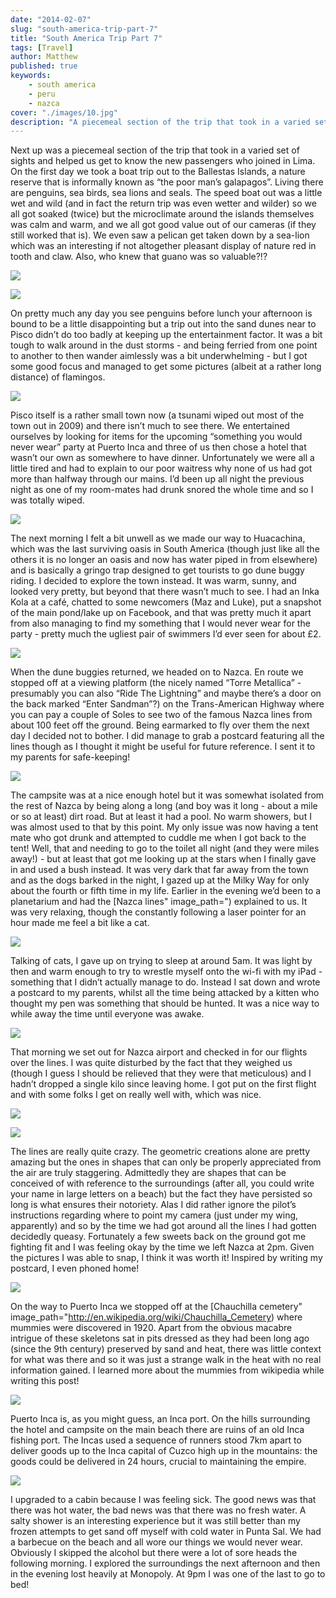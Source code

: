 ```yaml
---
date: "2014-02-07"
slug: "south-america-trip-part-7" 
title: "South America Trip Part 7"
tags: [Travel]
author: Matthew
published: true
keywords:
    - south america
    - peru
    - nazca
cover: "./images/10.jpg"
description: "A piecemeal section of the trip that took in a varied set of sights and helped us get to know the new passengers who joined in Lima."
---
```


Next up was a piecemeal section of the trip that took in a varied set of sights and helped us get to know the new passengers who joined in Lima. On the first day we took a boat trip out to the Ballestas Islands, a nature reserve that is informally known as “the poor man’s galapagos”. Living there are penguins, sea birds, sea lions and seals. The speed boat out was a little wet and wild (and in fact the return trip was even wetter and wilder) so we all got soaked (twice) but the microclimate around the islands themselves was calm and warm, and we all got good value out of our cameras (if they still worked that is). We even saw a pelican get taken down by a sea-lion which was an interesting if not altogether pleasant display of nature red in tooth and claw. Also, who knew that guano was so valuable?!?

![](./images/01.jpg)

![](./images/02.jpg) 

On pretty much any day you see penguins before lunch your afternoon is bound to be a little disappointing but a trip out into the sand dunes near to Pisco  didn’t do too badly at keeping up the entertainment factor. It was a bit tough to walk around in the dust storms - and being ferried from one point to another to then wander aimlessly was a bit underwhelming - but I got some good focus and managed to get some pictures (albeit at a rather long distance) of flamingos.

![](./images/03.jpg) 

Pisco itself is a rather small town now (a tsunami wiped out most of the town out in 2009) and there isn’t much to see there. We entertained ourselves by looking for items for the upcoming “something you would never wear” party at Puerto Inca and three of us then chose a hotel that wasn’t our own as somewhere to have dinner. Unfortunately we were all a little tired and had to explain to our poor waitress why none of us had got more than halfway through our mains. I’d been up all night the previous night as one of my room-mates had drunk snored the whole time and so I was totally wiped.

![](./images/04.jpg)

The next morning I felt a bit unwell as we made our way to Huacachina, which was the last surviving oasis in South America (though just like all the others it is no longer an oasis and now has water piped in from elsewhere) and is basically a gringo trap designed to get tourists to go dune buggy riding. I decided to explore the town instead. It was warm, sunny, and looked very pretty, but beyond that there wasn’t much to see. I had an Inka Kola at a café, chatted to some newcomers (Maz and Luke), put a snapshot of the main pond/lake up on Facebook, and that was pretty much it apart from also managing to find my something that I would never wear for the party - pretty much the ugliest pair of swimmers I’d ever seen for about £2.

![](./images/05.jpg)

When the dune buggies returned, we headed on to Nazca. En route we stopped off  at a viewing platform (the nicely named “Torre Metallica” - presumably you can also “Ride The Lightning” and maybe there’s a door on the back marked “Enter Sandman”?) on the Trans-American Highway where you can pay a couple of Soles to see two of the famous Nazca lines from about 100 feet off the ground. Being earmarked to fly over them the next day I decided not to bother. I did manage to grab a postcard featuring all the lines though as I thought it might be useful for future reference. I sent it to my parents for safe-keeping!

![](./images/06.jpg)

The campsite was at a nice enough hotel but it was somewhat isolated from the rest of Nazca by being along a long (and boy was it long - about a mile or so at least) dirt road. But at least it had a pool. No warm showers, but I was almost used to that by this point. My only issue was now having a tent mate who got drunk and attempted to cuddle me when I got back to the tent! Well, that and needing to go to the toilet all night (and they were miles away!) - but at least that got me looking up at the stars when I finally gave in and used a bush instead. It was very dark that far away from the town and as the dogs barked in the night, I gazed up at the Milky Way for only about the fourth or fifth time in my life. Earlier in the evening we’d been to a planetarium and had the [Nazca lines" image_path=") explained to us. It was very relaxing, though the constantly following a laser pointer for an hour made me feel a bit like a cat.

![](./images/13.jpg)

Talking of cats, I gave up on trying to sleep at around 5am. It was light by then and warm enough to try to wrestle myself onto the wi-fi with my iPad - something that I didn’t actually manage to do. Instead I sat down and wrote a postcard to my parents, whilst all the time being attacked by a kitten who thought my pen was something that should be hunted. It was a nice way to while away the time until everyone was awake.

![](./images/07.jpg)

That morning we set out for Nazca airport and checked in for our flights over the lines. I was quite disturbed by the fact that they weighed us (though I guess I should be relieved that they were that meticulous) and I hadn’t dropped a single kilo since leaving home. I got put on the first flight and with some folks I get on really well with, which was nice.

![](./images/08.jpg)

![](./images/09.jpg)

The lines are really quite crazy. The geometric creations alone are pretty amazing but the ones in shapes that can only be properly appreciated from the air are truly staggering. Admittedly they are shapes that can be conceived of with reference to the surroundings (after all, you could write your name in large letters on a beach) but the fact they have persisted so long is what ensures their notoriety. Alas I did rather ignore the pilot’s instructions regarding where to point my camera (just under my wing, apparently) and so by the time we had got around all the lines I had gotten decidedly queasy.  Fortunately a few sweets back on the ground got me fighting fit and I was feeling okay by the time we left Nazca at 2pm. Given the pictures I was able to snap, I think it was worth it! Inspired by writing my postcard, I even phoned home!

![](./images/10.jpg)

On the way to Puerto Inca we stopped off at the [Chauchilla cemetery" image_path="http://en.wikipedia.org/wiki/Chauchilla_Cemetery) where mummies were discovered in 1920. Apart from the obvious macabre intrigue of these skeletons sat in pits dressed as they had been long ago (since the 9th century) preserved by sand and heat, there was little context for what was there and so it was just a strange walk in the heat with no real information gained. I learned more about the mummies from wikipedia while writing this post!

![](./images/11.jpg)

Puerto Inca is, as you might guess, an Inca port. On the hills surrounding the hotel and campsite on the main beach there are ruins of an old Inca fishing port. The Incas used a sequence of runners stood 7km apart to deliver goods up to the Inca capital of Cuzco high up in the mountains: the goods could be delivered in 24 hours, crucial to maintaining the empire.

![](./images/12.jpg)

I upgraded to a cabin because I was feeling sick. The good news was that there was hot water, the bad news was that there was no fresh water. A salty shower is an interesting experience but it was still better than my frozen attempts to get sand off myself with cold water in Punta Sal. We had a barbecue on the beach and all wore our things we would never wear. Obviously I skipped the alcohol but there were a lot of sore heads the following morning. I explored the surroundings the next afternoon and then in the evening lost heavily at Monopoly. At 9pm I was one of the last to go to bed!
